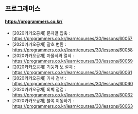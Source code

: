 ## 프로그래머스

#### https://programmers.co.kr/

- [2020카카오공채] 문자열 압축 : https://programmers.co.kr/learn/courses/30/lessons/60057
- [2020카카오공채] 괄호 변환 : https://programmers.co.kr/learn/courses/30/lessons/60058
- [2020카카오공채] 자물쇠와 열쇠 : https://programmers.co.kr/learn/courses/30/lessons/60059
- [2020카카오공채] 기둥과 보 설치 : https://programmers.co.kr/learn/courses/30/lessons/60061
- [2020카카오공채] 가사 검색 : https://programmers.co.kr/learn/courses/30/lessons/60060
- [2020카카오공채] 외벽 점검 : https://programmers.co.kr/learn/courses/30/lessons/60062
- [2020카카오공채] 블록 이동하기 : https://programmers.co.kr/learn/courses/30/lessons/60063